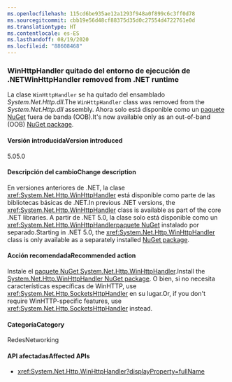 ```yaml
---
ms.openlocfilehash: 115cd6be935ae12a1293f948a0f899c6c3ff0d78
ms.sourcegitcommit: cbb19e56d48cf88375d35d0c27554d4722761e0d
ms.translationtype: HT
ms.contentlocale: es-ES
ms.lasthandoff: 08/19/2020
ms.locfileid: "88608468"
---
```

### <a name="winhttphandler-removed-from-net-runtime"></a><span data-ttu-id="3f4de-101">WinHttpHandler quitado del entorno de ejecución de .NET</span><span class="sxs-lookup"><span data-stu-id="3f4de-101">WinHttpHandler removed from .NET runtime</span></span>

<span data-ttu-id="3f4de-102">La clase `WinHttpHandler` se ha quitado del ensamblado *System.Net.Http.dll*.</span><span class="sxs-lookup"><span data-stu-id="3f4de-102">The `WinHttpHandler` class was removed from the *System.Net.Http.dll* assembly.</span></span> <span data-ttu-id="3f4de-103">Ahora solo está disponible como un [paquete NuGet](https://www.nuget.org/packages/System.Net.Http.WinHttpHandler/) fuera de banda (OOB).</span><span class="sxs-lookup"><span data-stu-id="3f4de-103">It's now available only as an out-of-band (OOB) [NuGet package](https://www.nuget.org/packages/System.Net.Http.WinHttpHandler/).</span></span>

#### <a name="version-introduced"></a><span data-ttu-id="3f4de-104">Versión introducida</span><span class="sxs-lookup"><span data-stu-id="3f4de-104">Version introduced</span></span>

<span data-ttu-id="3f4de-105">5.0</span><span class="sxs-lookup"><span data-stu-id="3f4de-105">5.0</span></span>

#### <a name="change-description"></a><span data-ttu-id="3f4de-106">Descripción del cambio</span><span class="sxs-lookup"><span data-stu-id="3f4de-106">Change description</span></span>

<span data-ttu-id="3f4de-107">En versiones anteriores de .NET, la clase <xref:System.Net.Http.WinHttpHandler> está disponible como parte de las bibliotecas básicas de .NET.</span><span class="sxs-lookup"><span data-stu-id="3f4de-107">In previous .NET versions, the <xref:System.Net.Http.WinHttpHandler> class is available as part of the core .NET libraries.</span></span> <span data-ttu-id="3f4de-108">A partir de .NET 5.0, la clase solo está disponible como un <xref:System.Net.Http.WinHttpHandler>[paquete NuGet](https://www.nuget.org/packages/System.Net.Http.WinHttpHandler/) instalado por separado.</span><span class="sxs-lookup"><span data-stu-id="3f4de-108">Starting in .NET 5.0, the <xref:System.Net.Http.WinHttpHandler> class is only available as a separately installed [NuGet package](https://www.nuget.org/packages/System.Net.Http.WinHttpHandler/).</span></span>

#### <a name="recommended-action"></a><span data-ttu-id="3f4de-109">Acción recomendada</span><span class="sxs-lookup"><span data-stu-id="3f4de-109">Recommended action</span></span>

<span data-ttu-id="3f4de-110">Instale el [paquete NuGet System.Net.Http.WinHttpHandler](https://www.nuget.org/packages/System.Net.Http.WinHttpHandler/).</span><span class="sxs-lookup"><span data-stu-id="3f4de-110">Install the [System.Net.Http.WinHttpHandler NuGet package](https://www.nuget.org/packages/System.Net.Http.WinHttpHandler/).</span></span> <span data-ttu-id="3f4de-111">O bien, si no necesita características específicas de WinHTTP, use <xref:System.Net.Http.SocketsHttpHandler> en su lugar.</span><span class="sxs-lookup"><span data-stu-id="3f4de-111">Or, if you don't require WinHTTP-specific features, use <xref:System.Net.Http.SocketsHttpHandler> instead.</span></span>

#### <a name="category"></a><span data-ttu-id="3f4de-112">Categoría</span><span class="sxs-lookup"><span data-stu-id="3f4de-112">Category</span></span>

<span data-ttu-id="3f4de-113">Redes</span><span class="sxs-lookup"><span data-stu-id="3f4de-113">Networking</span></span>

#### <a name="affected-apis"></a><span data-ttu-id="3f4de-114">API afectadas</span><span class="sxs-lookup"><span data-stu-id="3f4de-114">Affected APIs</span></span>

- <xref:System.Net.Http.WinHttpHandler?displayProperty=fullName>

<!--

#### Affected APIs

- `T:System.Net.Http.WinHttpHandler`

-->
